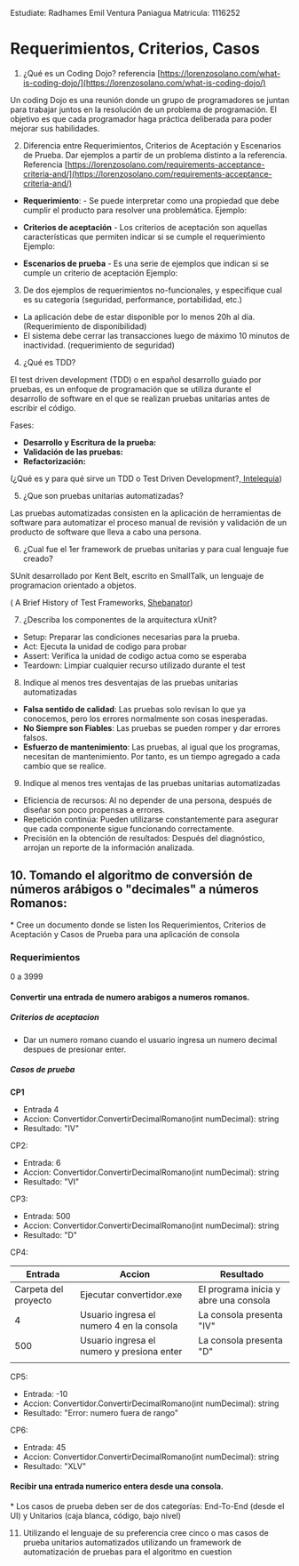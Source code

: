Estudiate: Radhames Emil Ventura Paniagua
Matricula: 1116252

# Requerimientos, Criterios, Casos

1. ¿Qué es un Coding Dojo? referencia [https://lorenzosolano.com/what-is-coding-dojo/](https://lorenzosolano.com/what-is-coding-dojo/)

Un coding Dojo es una reunión donde un grupo de programadores se juntan para trabajar juntos en la resolución de un problema de programación. El objetivo es que cada programador haga práctica deliberada para poder mejorar sus habilidades.

2. Diferencia entre Requerimientos, Criterios de Aceptación y Escenarios de Prueba. Dar ejemplos a partir de un problema distinto a la referencia. Referencia [https://lorenzosolano.com/requirements-acceptance-criteria-and/](https://lorenzosolano.com/requirements-acceptance-criteria-and/)

- **Requerimiento**: - Se puede interpretar como una propiedad que debe cumplir el producto para resolver una problemática.
  Ejemplo:

- **Criterios de aceptación** - Los criterios de aceptación son aquellas características que permiten indicar si se cumple el requerimiento
  Ejemplo:

- **Escenarios de prueba** - Es una serie de ejemplos que indican si se cumple un criterio de aceptación
  Ejemplo:

3. De dos ejemplos de requerimientos no-funcionales, y especifique cual es su categoría (seguridad, performance, portabilidad, etc.)

- La aplicación debe de estar disponible por lo menos 20h al día. (Requerimiento de disponibilidad)
- El sistema debe cerrar las transacciones luego de máximo 10 minutos de inactividad. (requerimiento de seguridad)

4. ¿Qué es TDD?

El test driven development (TDD) o en español desarrollo guiado por pruebas, es un enfoque de programación que se utiliza durante el desarrollo de software en el que se realizan pruebas unitarias antes de escribir el código.

Fases:

- **Desarrollo y Escritura de la prueba:**
- **Validación de las pruebas:**
- **Refactorización:**

(¿Qué es y para qué sirve un TDD o Test Driven Development?,[ Intelequia](https://intelequia.com/es/blog/post/qu%C3%A9-es-y-para-qu%C3%A9-sirve-un-tdd-o-test-driven-development#:~:text=%C2%BFQu%C3%A9%20es%20Test%20Driven%20Development,antes%20de%20escribir%20el%20c%C3%B3digo.))

5. ¿Que son pruebas unitarias automatizadas?

Las pruebas automatizadas consisten en la aplicación de herramientas de software para automatizar el proceso manual de revisión y validación de un producto de software que lleva a cabo una persona.

6. ¿Cual fue el 1er framework de pruebas unitarias y para cual lenguaje fue creado?

SUnit desarrollado por Kent Belt, escrito en SmallTalk, un lenguaje de programacion orientado a objetos.

( A Brief History of Test Frameworks, [Shebanator](https://shebanator.com/2007/08/21/a-brief-history-of-test-frameworks/))

7. ¿Describa los componentes de la arquitectura xUnit?

- Setup: Preparar las condiciones necesarias para la prueba.
- Act: Ejecuta la unidad de codigo para probar
- Assert: Verifica la unidad de codigo actua como se esperaba
- Teardown: Limpiar cualquier recurso utilizado durante el test

8. Indique al menos tres desventajas de las pruebas unitarias automatizadas

- **Falsa sentido de calidad**: Las pruebas solo revisan lo que ya conocemos, pero los errores normalmente son cosas inesperadas.
- **No Siempre son Fiables**: Las pruebas se pueden romper y dar errores falsos.
- **Esfuerzo de mantenimiento**: Las pruebas, al igual que los programas, necesitan de mantenimiento. Por tanto, es un tiempo agregado a cada cambio que se realice.

9. Indique al menos tres ventajas de las pruebas unitarias automatizadas

- Eficiencia de recursos: Al no depender de una persona, después de diseñar son poco propensas a errores.
- Repetición continúa: Pueden utilizarse constantemente para asegurar que cada componente sigue funcionando correctamente.
- Precisión en la obtención de resultados: Después del diagnóstico, arrojan un reporte de la información analizada.

## 10. Tomando el algoritmo de conversión de números arábigos o "decimales" a números Romanos:

\* Cree un documento donde se listen los Requerimientos, Criterios de Aceptación y Casos de Prueba para una aplicación de consola

### Requerimientos

0 a 3999

#### Convertir una entrada de numero arabigos a numeros romanos.

##### Criterios de aceptacion

- Dar un numero romano cuando el usuario ingresa un numero decimal despues de presionar enter.

##### Casos de prueba

**CP1**

- Entrada 4
- Accion: Convertidor.ConvertirDecimalRomano(int numDecimal): string
- Resultado: "IV"

CP2:

- Entrada: 6
- Accion: Convertidor.ConvertirDecimalRomano(int numDecimal): string
- Resultado: "VI"

CP3:

- Entrada: 500
- Accion: Convertidor.ConvertirDecimalRomano(int numDecimal): string
- Resultado: "D"

CP4:

| Entrada              | Accion                                     | Resultado                             |
| -------------------- | ------------------------------------------ | ------------------------------------- |
| Carpeta del proyecto | Ejecutar convertidor.exe                   | El programa inicia y abre una consola |
| 4                    | Usuario ingresa el numero 4 en la consola  | La consola presenta "IV"              |
| 500                  | Usuario ingresa el numero y presiona enter | La consola presenta "D"               |
|                      |                                            |                                       |

CP5:
 
- Entrada: -10
- Accion: Convertidor.ConvertirDecimalRomano(int numDecimal): string
- Resultado: "Error: numero fuera de rango"

CP6:
 
- Entrada: 45
- Accion: Convertidor.ConvertirDecimalRomano(int numDecimal): string
- Resultado: "XLV"


#### Recibir una entrada numerico entera desde una consola.

\* Los casos de prueba deben ser de dos categorías: End-To-End (desde el UI) y Unitarios (caja blanca, código, bajo nivel)

11. Utilizando el lenguaje de su preferencia cree cinco o mas casos de prueba unitarios automatizados utilizando un framework de automatización de pruebas para el algoritmo en cuestion
